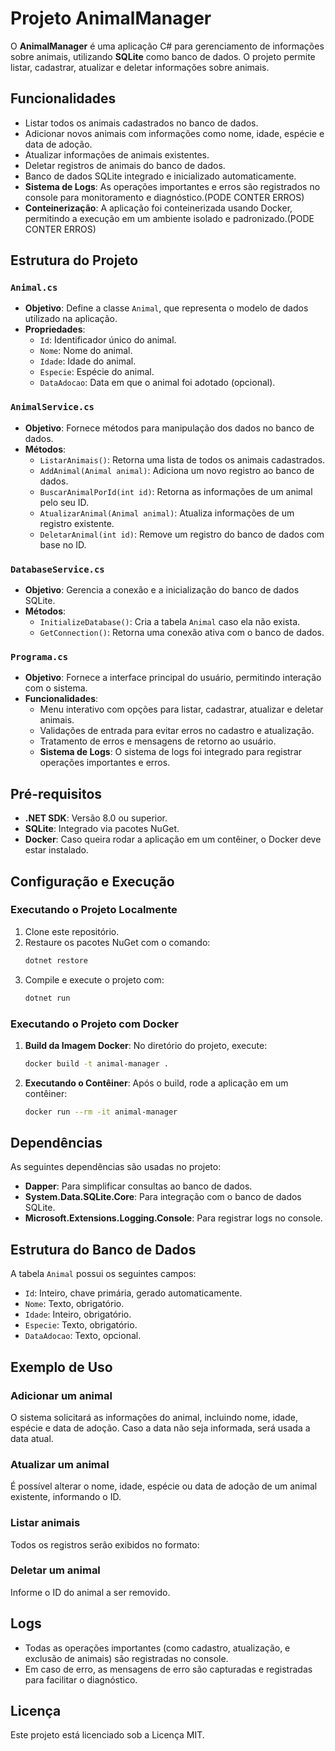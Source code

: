 # Projeto AnimalManager

O **AnimalManager** é uma aplicação C# para gerenciamento de informações sobre animais, utilizando **SQLite** como banco de dados. O projeto permite listar, cadastrar, atualizar e deletar informações sobre animais.

## Funcionalidades

- Listar todos os animais cadastrados no banco de dados.
- Adicionar novos animais com informações como nome, idade, espécie e data de adoção.
- Atualizar informações de animais existentes.
- Deletar registros de animais do banco de dados.
- Banco de dados SQLite integrado e inicializado automaticamente.
- **Sistema de Logs**: As operações importantes e erros são registrados no console para monitoramento e diagnóstico.(PODE CONTER ERROS)
- **Conteinerização**: A aplicação foi conteinerizada usando Docker, permitindo a execução em um ambiente isolado e padronizado.(PODE CONTER ERROS)

## Estrutura do Projeto

### `Animal.cs`
- **Objetivo**: Define a classe `Animal`, que representa o modelo de dados utilizado na aplicação.
- **Propriedades**:
  - `Id`: Identificador único do animal.
  - `Nome`: Nome do animal.
  - `Idade`: Idade do animal.
  - `Especie`: Espécie do animal.
  - `DataAdocao`: Data em que o animal foi adotado (opcional).

### `AnimalService.cs`
- **Objetivo**: Fornece métodos para manipulação dos dados no banco de dados.
- **Métodos**:
  - `ListarAnimais()`: Retorna uma lista de todos os animais cadastrados.
  - `AddAnimal(Animal animal)`: Adiciona um novo registro ao banco de dados.
  - `BuscarAnimalPorId(int id)`: Retorna as informações de um animal pelo seu ID.
  - `AtualizarAnimal(Animal animal)`: Atualiza informações de um registro existente.
  - `DeletarAnimal(int id)`: Remove um registro do banco de dados com base no ID.

### `DatabaseService.cs`
- **Objetivo**: Gerencia a conexão e a inicialização do banco de dados SQLite.
- **Métodos**:
  - `InitializeDatabase()`: Cria a tabela `Animal` caso ela não exista.
  - `GetConnection()`: Retorna uma conexão ativa com o banco de dados.

### `Programa.cs`
- **Objetivo**: Fornece a interface principal do usuário, permitindo interação com o sistema.
- **Funcionalidades**:
  - Menu interativo com opções para listar, cadastrar, atualizar e deletar animais.
  - Validações de entrada para evitar erros no cadastro e atualização.
  - Tratamento de erros e mensagens de retorno ao usuário.
  - **Sistema de Logs**: O sistema de logs foi integrado para registrar operações importantes e erros.

## Pré-requisitos

- **.NET SDK**: Versão 8.0 ou superior.
- **SQLite**: Integrado via pacotes NuGet.
- **Docker**: Caso queira rodar a aplicação em um contêiner, o Docker deve estar instalado.

## Configuração e Execução

### Executando o Projeto Localmente
1. Clone este repositório.
2. Restaure os pacotes NuGet com o comando:
    ```bash
    dotnet restore
    ```
3. Compile e execute o projeto com:
    ```bash
    dotnet run
    ```

### Executando o Projeto com Docker
1. **Build da Imagem Docker**: No diretório do projeto, execute:
    ```bash
    docker build -t animal-manager .
    ```
2. **Executando o Contêiner**: Após o build, rode a aplicação em um contêiner:
    ```bash
    docker run --rm -it animal-manager
    ```

## Dependências

As seguintes dependências são usadas no projeto:

- **Dapper**: Para simplificar consultas ao banco de dados.
- **System.Data.SQLite.Core**: Para integração com o banco de dados SQLite.
- **Microsoft.Extensions.Logging.Console**: Para registrar logs no console.

## Estrutura do Banco de Dados

A tabela `Animal` possui os seguintes campos:

- `Id`: Inteiro, chave primária, gerado automaticamente.
- `Nome`: Texto, obrigatório.
- `Idade`: Inteiro, obrigatório.
- `Especie`: Texto, obrigatório.
- `DataAdocao`: Texto, opcional.

## Exemplo de Uso

### Adicionar um animal
O sistema solicitará as informações do animal, incluindo nome, idade, espécie e data de adoção. Caso a data não seja informada, será usada a data atual.

### Atualizar um animal
É possível alterar o nome, idade, espécie ou data de adoção de um animal existente, informando o ID.

### Listar animais
Todos os registros serão exibidos no formato:


### Deletar um animal
Informe o ID do animal a ser removido.

## Logs

- Todas as operações importantes (como cadastro, atualização, e exclusão de animais) são registradas no console.
- Em caso de erro, as mensagens de erro são capturadas e registradas para facilitar o diagnóstico.

## Licença

Este projeto está licenciado sob a Licença MIT.
